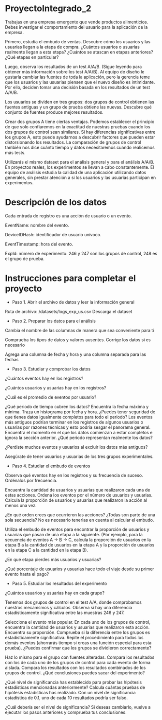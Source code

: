 # ProyectoIntegrado_2

Trabajas en una empresa emergente que vende productos alimenticios. Debes investigar el comportamiento del usuario para la aplicación de la empresa.

Primero, estudia el embudo de ventas. Descubre cómo los usuarios y las usuarias llegan a la etapa de compra. ¿Cuántos usuarios o usuarias realmente llegan a esta etapa? ¿Cuántos se atascan en etapas anteriores? ¿Qué etapas en particular?

Luego, observa los resultados de un test A/A/B. (Sigue leyendo para obtener más información sobre los test A/A/B). Al equipo de diseño le gustaría cambiar las fuentes de toda la aplicación, pero la gerencia teme que los usuarios y las usuarias piensen que el nuevo diseño es intimidante. Por ello, deciden tomar una decisión basada en los resultados de un test A/A/B.

Los usuarios se dividen en tres grupos: dos grupos de control obtienen las fuentes antiguas y un grupo de prueba obtiene las nuevas. Descubre qué conjunto de fuentes produce mejores resultados.

Crear dos grupos A tiene ciertas ventajas. Podemos establecer el principio de que solo confiaremos en la exactitud de nuestras pruebas cuando los dos grupos de control sean similares. Si hay diferencias significativas entre los grupos A, esto puede ayudarnos a descubrir factores que pueden estar distorsionando los resultados. La comparación de grupos de control también nos dice cuánto tiempo y datos necesitaremos cuando realicemos más tests.

Utilizarás el mismo dataset para el análisis general y para el análisis A/A/B. En proyectos reales, los experimentos se llevan a cabo constantemente. El equipo de análisis estudia la calidad de una aplicación utilizando datos generales, sin prestar atención a si los usuarios y las usuarias participan en experimentos.

# Descripción de los datos

Cada entrada de registro es una acción de usuario o un evento.

EventName: nombre del evento.

DeviceIDHash: identificador de usuario unívoco.

EventTimestamp: hora del evento.

ExpId: número de experimento: 246 y 247 son los grupos de control, 248 es el grupo de prueba.

# Instrucciones para completar el proyecto

* Paso 1. Abrir el archivo de datos y leer la información general

Ruta de archivo: /datasets/logs_exp_us.csv Descarga el dataset

* Paso 2. Preparar los datos para el análisis

Cambia el nombre de las columnas de manera que sea conveniente para ti

Comprueba los tipos de datos y valores ausentes. Corrige los datos si es necesario

Agrega una columna de fecha y hora y una columna separada para las fechas

* Paso 3. Estudiar y comprobar los datos

¿Cuántos eventos hay en los registros?

¿Cuántos usuarios y usuarias hay en los registros?

¿Cuál es el promedio de eventos por usuario?

¿Qué periodo de tiempo cubren los datos? Encuentra la fecha máxima y mínima. Traza un histograma por fecha y hora. ¿Puedes tener seguridad de que tienes datos igualmente completos para todo el periodo? Los eventos más antiguos podrían terminar en los registros de algunos usuarios o usuarias por razones técnicas y esto podría sesgar el panorama general. Encuentra el momento en el que los datos comienzan a estar completos e ignora la sección anterior. ¿Qué periodo representan realmente los datos?

¿Perdiste muchos eventos y usuarios al excluir los datos más antiguos?

Asegúrate de tener usuarios y usuarias de los tres grupos experimentales.

* Paso 4. Estudiar el embudo de eventos

Observa qué eventos hay en los registros y su frecuencia de suceso. Ordénalos por frecuencia.

Encuentra la cantidad de usuarios y usuarias que realizaron cada una de estas acciones. Ordena los eventos por el número de usuarios y usuarias. Calcula la proporción de usuarios y usuarias que realizaron la acción al menos una vez.

¿En qué orden crees que ocurrieron las acciones? ¿Todas son parte de una sola secuencia? No es necesario tenerlas en cuenta al calcular el embudo.

Utiliza el embudo de eventos para encontrar la proporción de usuarios y usuarias que pasan de una etapa a la siguiente. (Por ejemplo, para la secuencia de eventos A → B → C, calcula la proporción de usuarios en la etapa B a la cantidad de usuarios en la etapa A y la proporción de usuarios en la etapa C a la cantidad en la etapa B).

¿En qué etapa pierdes más usuarios y usuarias?

¿Qué porcentaje de usuarios y usuarias hace todo el viaje desde su primer evento hasta el pago?

* Paso 5. Estudiar los resultados del experimento

¿Cuántos usuarios y usuarias hay en cada grupo?

Tenemos dos grupos de control en el test A/A, donde comprobamos nuestros mecanismos y cálculos. Observa si hay una diferencia estadísticamente significativa entre las muestras 246 y 247.

Selecciona el evento más popular. En cada uno de los grupos de control, encuentra la cantidad de usuarios y usuarias que realizaron esta acción. Encuentra su proporción. Comprueba si la diferencia entre los grupos es estadísticamente significativa. Repite el procedimiento para todos los demás eventos (ahorrarás tiempo si creas una función especial para esta prueba). ¿Puedes confirmar que los grupos se dividieron correctamente?

Haz lo mismo para el grupo con fuentes alteradas. Compara los resultados con los de cada uno de los grupos de control para cada evento de forma aislada. Compara los resultados con los resultados combinados de los grupos de control. ¿Qué conclusiones puedes sacar del experimento?

¿Qué nivel de significancia has establecido para probar las hipótesis estadísticas mencionadas anteriormente? Calcula cuántas pruebas de hipótesis estadísticas has realizado. Con un nivel de significancia estadística de 0.1, uno de cada 10 resultados podría ser falso.

¿Cuál debería ser el nivel de significancia? Si deseas cambiarlo, vuelve a ejecutar los pasos anteriores y comprueba tus conclusiones.
